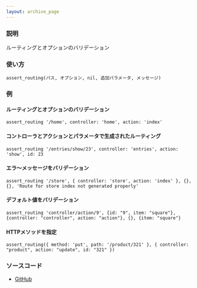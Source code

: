 ```yaml
---
layout: archive_page
---
```

### 説明
ルーティングとオプションのバリデーション

### 使い方
    assert_routing(パス, オプション, nil, 追加パラメータ, メッセージ)

### 例
#### ルーティングとオプションのバリデーション
    assert_routing '/home', controller: 'home', action: 'index'

#### コントローラとアクションとパラメータで生成されたルーティング
    assert_routing '/entries/show/23', controller: 'entries', action: 'show', id: 23

#### エラ〜メッセージをバリデーション
    assert_routing '/store', { controller: 'store', action: 'index' }, {}, {}, 'Route for store index not generated properly'

#### デフォルト値をバリデーション
    assert_routing 'controller/action/9', {id: "9", item: "square"}, {controller: "controller", action: "action"}, {}, {item: "square"}

#### HTTPメソッドを指定
    assert_routing({ method: 'put', path: '/product/321' }, { controller: "product", action: "update", id: "321" })

### ソースコード
* [GitHub](https://github.com/rails/rails/blob/ac30e389ecfa0e26e3d44c1eda8488ddf63b3ecc/actionpack/lib/action_dispatch/testing/assertions/routing.rb#L124)